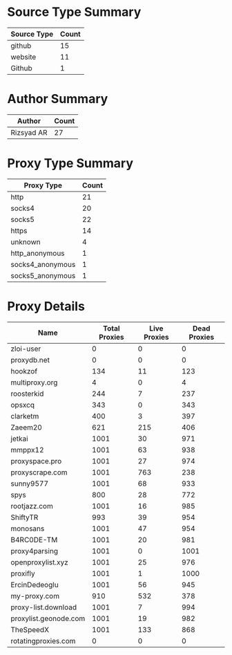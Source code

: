 # Source Type Summary

| Source Type | Count |
|-------------|-------|
| github | 15 |
| website | 11 |
| Github | 1 |


# Author Summary

| Author | Count |
|--------|-------|
| Rizsyad AR | 27 |


# Proxy Type Summary

| Proxy Type | Count |
|------------|-------|
| http | 21 |
| socks4 | 20 |
| socks5 | 22 |
| https | 14 |
| unknown | 4 |
| http_anonymous | 1 |
| socks4_anonymous | 1 |
| socks5_anonymous | 1 |


# Proxy Details

| Name | Total Proxies | Live Proxies | Dead Proxies |
|------|---------------|--------------|---------------|
| zloi-user | 0 | 0 | 0 |
| proxydb.net | 0 | 0 | 0 |
| hookzof | 134 | 11 | 123 |
| multiproxy.org | 4 | 0 | 4 |
| roosterkid | 244 | 7 | 237 |
| opsxcq | 343 | 0 | 343 |
| clarketm | 400 | 3 | 397 |
| Zaeem20 | 621 | 215 | 406 |
| jetkai | 1001 | 30 | 971 |
| mmppx12 | 1001 | 63 | 938 |
| proxyspace.pro | 1001 | 27 | 974 |
| proxyscrape.com | 1001 | 763 | 238 |
| sunny9577 | 1001 | 68 | 933 |
| spys | 800 | 28 | 772 |
| rootjazz.com | 1001 | 16 | 985 |
| ShiftyTR | 993 | 39 | 954 |
| monosans | 1001 | 47 | 954 |
| B4RC0DE-TM | 1001 | 20 | 981 |
| proxy4parsing | 1001 | 0 | 1001 |
| openproxylist.xyz | 1001 | 25 | 976 |
| proxifly | 1001 | 1 | 1000 |
| ErcinDedeoglu | 1001 | 56 | 945 |
| my-proxy.com | 910 | 532 | 378 |
| proxy-list.download | 1001 | 7 | 994 |
| proxylist.geonode.com | 1001 | 19 | 982 |
| TheSpeedX | 1001 | 133 | 868 |
| rotatingproxies.com | 0 | 0 | 0 |
